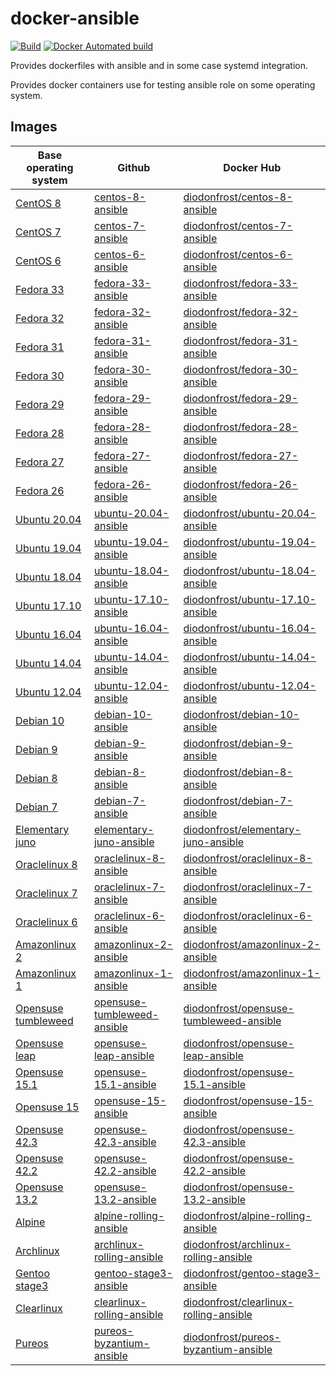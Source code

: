 # docker-ansible

[![Build](https://github.com/diodonfrost/docker-ansible/workflows/Build/badge.svg)](https://github.com/diodonfrost/docker-ansible/actions)
[![Docker Automated build](https://img.shields.io/docker/automated/diodonfrost/centos-7-ansible.svg?maxAge=2592000)](https://hub.docker.com/r/diodonfrost/centos-7-ansible/)

Provides dockerfiles with ansible and in some case systemd integration.

Provides docker containers use for testing ansible role on some operating system.

## Images

| Base operating system           | Github                          | Docker Hub                                  |
| ------------------------------- | ------------------------------- | ------------------------------------------- |
| [CentOS 8][CentOS]              | [centos-8-ansible][]            | [diodonfrost/centos-8-ansible][]            |
| [CentOS 7][CentOS]              | [centos-7-ansible][]            | [diodonfrost/centos-7-ansible][]            |
| [CentOS 6][CentOS]              | [centos-6-ansible][]            | [diodonfrost/centos-6-ansible][]            |
| [Fedora 33][Fedora]             | [fedora-33-ansible][]           | [diodonfrost/fedora-33-ansible][]           |
| [Fedora 32][Fedora]             | [fedora-32-ansible][]           | [diodonfrost/fedora-32-ansible][]           |
| [Fedora 31][Fedora]             | [fedora-31-ansible][]           | [diodonfrost/fedora-31-ansible][]           |
| [Fedora 30][Fedora]             | [fedora-30-ansible][]           | [diodonfrost/fedora-30-ansible][]           |
| [Fedora 29][Fedora]             | [fedora-29-ansible][]           | [diodonfrost/fedora-29-ansible][]           |
| [Fedora 28][Fedora]             | [fedora-28-ansible][]           | [diodonfrost/fedora-28-ansible][]           |
| [Fedora 27][Fedora]             | [fedora-27-ansible][]           | [diodonfrost/fedora-27-ansible][]           |
| [Fedora 26][Fedora]             | [fedora-26-ansible][]           | [diodonfrost/fedora-26-ansible][]           |
| [Ubuntu 20.04][Ubuntu]          | [ubuntu-20.04-ansible][]        | [diodonfrost/ubuntu-20.04-ansible][]        |
| [Ubuntu 19.04][Ubuntu]          | [ubuntu-19.04-ansible][]        | [diodonfrost/ubuntu-19.04-ansible][]        |
| [Ubuntu 18.04][Ubuntu]          | [ubuntu-18.04-ansible][]        | [diodonfrost/ubuntu-18.04-ansible][]        |
| [Ubuntu 17.10][Ubuntu]          | [ubuntu-17.10-ansible][]        | [diodonfrost/ubuntu-17.10-ansible][]        |
| [Ubuntu 16.04][Ubuntu]          | [ubuntu-16.04-ansible][]        | [diodonfrost/ubuntu-16.04-ansible][]        |
| [Ubuntu 14.04][Ubuntu]          | [ubuntu-14.04-ansible][]        | [diodonfrost/ubuntu-14.04-ansible][]        |
| [Ubuntu 12.04][Ubuntu]          | [ubuntu-12.04-ansible][]        | [diodonfrost/ubuntu-12.04-ansible][]        |
| [Debian 10][Debian]             | [debian-10-ansible][]           | [diodonfrost/debian-10-ansible][]           |
| [Debian 9][Debian]              | [debian-9-ansible][]            | [diodonfrost/debian-9-ansible][]            |
| [Debian 8][Debian]              | [debian-8-ansible][]            | [diodonfrost/debian-8-ansible][]            |
| [Debian 7][Debian]              | [debian-7-ansible][]            | [diodonfrost/debian-7-ansible][]            |
| [Elementary juno][Elementary]   | [elementary-juno-ansible][]     | [diodonfrost/elementary-juno-ansible][]     |
| [Oraclelinux 8][Oraclelinux]    | [oraclelinux-8-ansible][]       | [diodonfrost/oraclelinux-8-ansible][]       |
| [Oraclelinux 7][Oraclelinux]    | [oraclelinux-7-ansible][]       | [diodonfrost/oraclelinux-7-ansible][]       |
| [Oraclelinux 6][Oraclelinux]    | [oraclelinux-6-ansible][]       | [diodonfrost/oraclelinux-6-ansible][]       |
| [Amazonlinux 2][Amazonlinux]    | [amazonlinux-2-ansible][]       | [diodonfrost/amazonlinux-2-ansible][]       |
| [Amazonlinux 1][Amazonlinux]    | [amazonlinux-1-ansible][]       | [diodonfrost/amazonlinux-1-ansible][]       |
| [Opensuse tumbleweed][Opensuse] | [opensuse-tumbleweed-ansible][] | [diodonfrost/opensuse-tumbleweed-ansible][] |
| [Opensuse leap][Opensuse]       | [opensuse-leap-ansible][]       | [diodonfrost/opensuse-leap-ansible][]       |
| [Opensuse 15.1][Opensuse]       | [opensuse-15.1-ansible][]       | [diodonfrost/opensuse-15.1-ansible][]       |
| [Opensuse 15][Opensuse]         | [opensuse-15-ansible][]         | [diodonfrost/opensuse-15-ansible][]         |
| [Opensuse 42.3][Opensuse]       | [opensuse-42.3-ansible][]       | [diodonfrost/opensuse-42.3-ansible][]       |
| [Opensuse 42.2][Opensuse]       | [opensuse-42.2-ansible][]       | [diodonfrost/opensuse-42.2-ansible][]       |
| [Opensuse 13.2][Opensuse]       | [opensuse-13.2-ansible][]       | [diodonfrost/opensuse-13.2-ansible][]       |
| [Alpine][Alpine]                | [alpine-rolling-ansible][]      | [diodonfrost/alpine-rolling-ansible][]      |
| [Archlinux][Archlinux]          | [archlinux-rolling-ansible][]   | [diodonfrost/archlinux-rolling-ansible][]   |
| [Gentoo stage3][Gentoo]         | [gentoo-stage3-ansible][]       | [diodonfrost/gentoo-stage3-ansible][]       |
| [Clearlinux][Clearlinux]        | [clearlinux-rolling-ansible][]  | [diodonfrost/clearlinux-rolling-ansible][]  |
| [Pureos][Pureos]                | [pureos-byzantium-ansible][]    | [diodonfrost/pureos-byzantium-ansible][]    |

[Centos]: https://hub.docker.com/_/centos/
[Fedora]: https://hub.docker.com/_/fedora/
[Ubuntu]: https://hub.docker.com/_/ubuntu/
[Debian]: https://hub.docker.com/_/debian/
[Elementary]: https://hub.docker.com/r/elementary/docker
[Oraclelinux]: https://hub.docker.com/_/oraclelinux/
[Amazonlinux]: https://hub.docker.com/_/amazonlinux/
[Opensuse]: https://hub.docker.com/_/opensuse/
[Alpine]: https://hub.docker.com/_/alpine
[Archlinux]: https://hub.docker.com/r/base/archlinux/
[Gentoo]: https://hub.docker.com/r/gentoo/stage3-amd64/
[Clearlinux]: https://hub.docker.com/_/clearlinux
[Pureos]: https://hub.docker.com/u/pureos

[centos-8-ansible]: https://github.com/diodonfrost/docker-ansible/blob/master/centos-ansible/Dockerfile.centos-8
[centos-7-ansible]: https://github.com/diodonfrost/docker-ansible/blob/master/centos-ansible/Dockerfile.centos-7
[centos-6-ansible]: https://github.com/diodonfrost/docker-ansible/blob/master/centos-ansible/Dockerfile.centos-6
[fedora-33-ansible]: https://github.com/diodonfrost/docker-ansible/blob/master/fedora-ansible/Dockerfile.fedora-33
[fedora-32-ansible]: https://github.com/diodonfrost/docker-ansible/blob/master/fedora-ansible/Dockerfile.fedora-32
[fedora-31-ansible]: https://github.com/diodonfrost/docker-ansible/blob/master/fedora-ansible/Dockerfile.fedora-31
[fedora-30-ansible]: https://github.com/diodonfrost/docker-ansible/blob/master/fedora-ansible/Dockerfile.fedora-30
[fedora-29-ansible]: https://github.com/diodonfrost/docker-ansible/blob/master/fedora-ansible/Dockerfile.fedora-29
[fedora-28-ansible]: https://github.com/diodonfrost/docker-ansible/blob/master/fedora-ansible/Dockerfile.fedora-28
[fedora-27-ansible]: https://github.com/diodonfrost/docker-ansible/blob/master/fedora-ansible/Dockerfile.fedora-27
[fedora-26-ansible]: https://github.com/diodonfrost/docker-ansible/blob/master/fedora-ansible/Dockerfile.fedora-28
[ubuntu-20.04-ansible]: https://github.com/diodonfrost/docker-ansible/blob/master/ubuntu-ansible/Dockerfile.ubuntu-20.04
[ubuntu-19.04-ansible]: https://github.com/diodonfrost/docker-ansible/blob/master/ubuntu-ansible/Dockerfile.ubuntu-19.04
[ubuntu-18.04-ansible]: https://github.com/diodonfrost/docker-ansible/blob/master/ubuntu-ansible/Dockerfile.ubuntu-18.04
[ubuntu-17.10-ansible]: https://github.com/diodonfrost/docker-ansible/blob/master/ubuntu-ansible/Dockerfile.ubuntu-17.10
[ubuntu-16.04-ansible]: https://github.com/diodonfrost/docker-ansible/blob/master/ubuntu-ansible/Dockerfile.ubuntu-16.04
[ubuntu-14.04-ansible]: https://github.com/diodonfrost/docker-ansible/blob/master/ubuntu-ansible/Dockerfile.ubuntu-14.04
[ubuntu-12.04-ansible]: https://github.com/diodonfrost/docker-ansible/blob/master/ubuntu-ansible/Dockerfile.ubuntu-12.04
[debian-10-ansible]: https://github.com/diodonfrost/docker-ansible/blob/master/debian-ansible/Dockerfile.debian-10
[debian-9-ansible]: https://github.com/diodonfrost/docker-ansible/blob/master/debian-ansible/Dockerfile.debian-9
[debian-8-ansible]: https://github.com/diodonfrost/docker-ansible/blob/master/debian-ansible/Dockerfile.debian-8
[debian-7-ansible]: https://github.com/diodonfrost/docker-ansible/blob/master/debian-ansible/Dockerfile.debian-7
[elementary-juno-ansible]: https://github.com/diodonfrost/docker-ansible/blob/master/elementary-ansible/Dockerfile.elementary-juno
[oraclelinux-8-ansible]: https://github.com/diodonfrost/docker-ansible/blob/master/oraclelinux-ansible/Dockerfile.oraclelinux-8
[oraclelinux-7-ansible]: https://github.com/diodonfrost/docker-ansible/blob/master/oraclelinux-ansible/Dockerfile.oraclelinux-7
[oraclelinux-6-ansible]: https://github.com/diodonfrost/docker-ansible/blob/master/oraclelinux-ansible/Dockerfile.oraclelinux-6
[amazonlinux-2-ansible]: https://github.com/diodonfrost/docker-ansible/blob/master/amazonlinux-ansible/Dockerfile.amazonlinux-2
[amazonlinux-1-ansible]: https://github.com/diodonfrost/docker-ansible/blob/master/amazonlinux-ansible/Dockerfile.amazonlinux-1
[opensuse-tumbleweed-ansible]: https://github.com/diodonfrost/docker-ansible/blob/master/opensuse-ansible/Dockerfile.opensuse-tumbleweed
[opensuse-leap-ansible]: https://github.com/diodonfrost/docker-ansible/blob/master/opensuse-ansible/Dockerfile.opensuse-leap
[opensuse-15.1-ansible]: https://github.com/diodonfrost/docker-ansible/blob/master/opensuse-ansible/Dockerfile.opensuse-15.1
[opensuse-15-ansible]: https://github.com/diodonfrost/docker-ansible/blob/master/opensuse-ansible/Dockerfile.opensuse-15
[opensuse-42.3-ansible]: https://github.com/diodonfrost/docker-ansible/blob/master/opensuse-ansible/Dockerfile.opensuse-42.3
[opensuse-42.2-ansible]: https://github.com/diodonfrost/docker-ansible/blob/master/opensuse-ansible/Dockerfile.opensuse-42.2
[opensuse-13.2-ansible]: https://github.com/diodonfrost/docker-ansible/blob/master/opensuse-ansible/Dockerfile.opensuse-13.2
[alpine-rolling-ansible]: https://github.com/diodonfrost/docker-ansible/blob/master/alpine-ansible/Dockerfile.alpine-rolling
[archlinux-rolling-ansible]: https://github.com/diodonfrost/docker-ansible/blob/master/archlinux-ansible/Dockerfile.archlinux-rolling
[gentoo-stage3-ansible]: https://github.com/diodonfrost/docker-ansible/blob/master/gentoo-ansible/Dockerfile.gentoo-stage3
[clearlinux-rolling-ansible]: https://github.com/diodonfrost/docker-ansible/blob/master/clearlinux-ansible/Dockerfile.clearlinux-rolling
[pureos-byzantium-ansible]: https://github.com/diodonfrost/docker-ansible/blob/master/pureos-ansible/Dockerfile.pureos-byzantium

[diodonfrost/centos-8-ansible]: https://hub.docker.com/r/diodonfrost/centos-8-ansible
[diodonfrost/centos-7-ansible]: https://hub.docker.com/r/diodonfrost/centos-7-ansible
[diodonfrost/centos-6-ansible]: https://hub.docker.com/r/diodonfrost/centos-6-ansible
[diodonfrost/fedora-33-ansible]: https://hub.docker.com/r/diodonfrost/fedora-33-ansible
[diodonfrost/fedora-32-ansible]: https://hub.docker.com/r/diodonfrost/fedora-32-ansible
[diodonfrost/fedora-31-ansible]: https://hub.docker.com/r/diodonfrost/fedora-31-ansible
[diodonfrost/fedora-30-ansible]: https://hub.docker.com/r/diodonfrost/fedora-30-ansible
[diodonfrost/fedora-29-ansible]: https://hub.docker.com/r/diodonfrost/fedora-29-ansible
[diodonfrost/fedora-28-ansible]: https://hub.docker.com/r/diodonfrost/fedora-28-ansible
[diodonfrost/fedora-27-ansible]: https://hub.docker.com/r/diodonfrost/fedora-27-ansible
[diodonfrost/fedora-26-ansible]: https://hub.docker.com/r/diodonfrost/fedora-26-ansible
[diodonfrost/ubuntu-20.04-ansible]: https://hub.docker.com/r/diodonfrost/ubuntu-20.04-ansible
[diodonfrost/ubuntu-19.04-ansible]: https://hub.docker.com/r/diodonfrost/ubuntu-19.04-ansible
[diodonfrost/ubuntu-18.04-ansible]: https://hub.docker.com/r/diodonfrost/ubuntu-18.04-ansible
[diodonfrost/ubuntu-17.10-ansible]: https://hub.docker.com/r/diodonfrost/ubuntu-17.10-ansible
[diodonfrost/ubuntu-16.04-ansible]: https://hub.docker.com/r/diodonfrost/ubuntu-16.04-ansible
[diodonfrost/ubuntu-14.04-ansible]: https://hub.docker.com/r/diodonfrost/ubuntu-14.04-ansible
[diodonfrost/ubuntu-12.04-ansible]: https://hub.docker.com/r/diodonfrost/ubuntu-12.04-ansible
[diodonfrost/debian-10-ansible]: https://hub.docker.com/r/diodonfrost/debian-10-ansible
[diodonfrost/debian-9-ansible]: https://hub.docker.com/r/diodonfrost/debian-9-ansible
[diodonfrost/debian-8-ansible]: https://hub.docker.com/r/diodonfrost/debian-8-ansible
[diodonfrost/debian-7-ansible]: https://hub.docker.com/r/diodonfrost/debian-7-ansible
[diodonfrost/elementary-juno-ansible]: https://hub.docker.com/r/diodonfrost/elementary-juno-ansible
[diodonfrost/oraclelinux-8-ansible]: https://hub.docker.com/r/diodonfrost/oraclelinux-8-ansible
[diodonfrost/oraclelinux-7-ansible]: https://hub.docker.com/r/diodonfrost/oraclelinux-7-ansible
[diodonfrost/oraclelinux-6-ansible]: https://hub.docker.com/r/diodonfrost/oraclelinux-6-ansible
[diodonfrost/amazonlinux-2-ansible]: https://hub.docker.com/r/diodonfrost/amazonlinux-2-ansible
[diodonfrost/amazonlinux-1-ansible]: https://hub.docker.com/r/diodonfrost/oraclelinux-1-ansible
[diodonfrost/opensuse-tumbleweed-ansible]: https://hub.docker.com/r/diodonfrost/opensuse-tumbleweed-ansible
[diodonfrost/opensuse-leap-ansible]: https://hub.docker.com/r/diodonfrost/opensuse-leap-ansible
[diodonfrost/opensuse-15.1-ansible]: https://hub.docker.com/r/diodonfrost/opensuse-15.1-ansible
[diodonfrost/opensuse-15-ansible]: https://hub.docker.com/r/diodonfrost/opensuse-15-ansible
[diodonfrost/opensuse-42.3-ansible]: https://hub.docker.com/r/diodonfrost/opensuse-42.3-ansible
[diodonfrost/opensuse-42.2-ansible]: https://hub.docker.com/r/diodonfrost/opensuse-42.2-ansible
[diodonfrost/opensuse-13.2-ansible]: https://hub.docker.com/r/diodonfrost/opensuse-13.2-ansible
[diodonfrost/alpine-rolling-ansible]: https://hub.docker.com/r/diodonfrost/alpine-rolling-ansible
[diodonfrost/archlinux-rolling-ansible]: https://hub.docker.com/r/diodonfrost/archlinux-rolling-ansible
[diodonfrost/gentoo-stage3-ansible]: https://hub.docker.com/r/diodonfrost/gentoo-stage3-ansible
[diodonfrost/clearlinux-rolling-ansible]: https://hub.docker.com/r/diodonfrost/clearlinux-rolling-ansible
[diodonfrost/pureos-byzantium-ansible]: https://hub.docker.com/r/diodonfrost/pureos-byzantium-ansible
